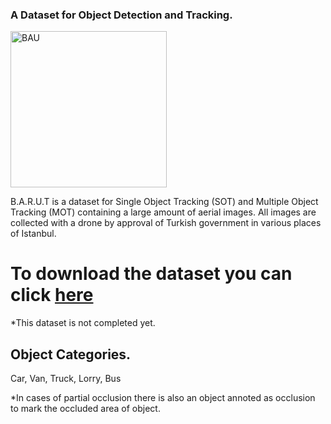 ### A Dataset for Object Detection and Tracking.

<img src="https://www.liceoitaliano.net/wp-content/uploads/2017/01/bau-bahcesehir-universitesi-logo.png" alt="BAU" width="250"/>

B.A.R.U.T is a dataset for Single Object Tracking (SOT) and Multiple Object Tracking (MOT) containing a large amount of aerial images.
All images are collected with a drone by approval of Turkish government in various places of Istanbul.

# To download the dataset you can click [here](https://drive.google.com/drive/folders/1n35gMs7pXBulr7FrLPxBO0nIq9yvgPQ6?usp=sharing)
*This dataset is not completed yet.


## Object Categories.

Car, Van, Truck, Lorry, Bus

*In cases of partial occlusion there is also an object annoted as occlusion to mark the occluded area of object.
